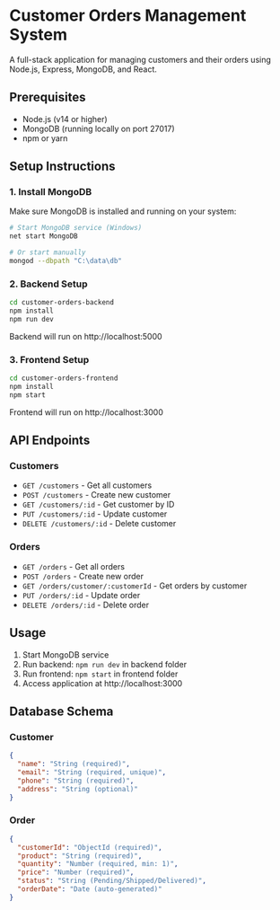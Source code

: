 # Customer Orders Management System

A full-stack application for managing customers and their orders using Node.js, Express, MongoDB, and React.

## Prerequisites

- Node.js (v14 or higher)
- MongoDB (running locally on port 27017)
- npm or yarn

## Setup Instructions

### 1. Install MongoDB
Make sure MongoDB is installed and running on your system:
```bash
# Start MongoDB service (Windows)
net start MongoDB

# Or start manually
mongod --dbpath "C:\data\db"
```

### 2. Backend Setup
```bash
cd customer-orders-backend
npm install
npm run dev
```
Backend will run on http://localhost:5000

### 3. Frontend Setup
```bash
cd customer-orders-frontend
npm install
npm start
```
Frontend will run on http://localhost:3000

## API Endpoints

### Customers
- `GET /customers` - Get all customers
- `POST /customers` - Create new customer
- `GET /customers/:id` - Get customer by ID
- `PUT /customers/:id` - Update customer
- `DELETE /customers/:id` - Delete customer

### Orders
- `GET /orders` - Get all orders
- `POST /orders` - Create new order
- `GET /orders/customer/:customerId` - Get orders by customer
- `PUT /orders/:id` - Update order
- `DELETE /orders/:id` - Delete order

## Usage

1. Start MongoDB service
2. Run backend: `npm run dev` in backend folder
3. Run frontend: `npm start` in frontend folder
4. Access application at http://localhost:3000

## Database Schema

### Customer
```json
{
  "name": "String (required)",
  "email": "String (required, unique)",
  "phone": "String (required)",
  "address": "String (optional)"
}
```

### Order
```json
{
  "customerId": "ObjectId (required)",
  "product": "String (required)",
  "quantity": "Number (required, min: 1)",
  "price": "Number (required)",
  "status": "String (Pending/Shipped/Delivered)",
  "orderDate": "Date (auto-generated)"
}
```